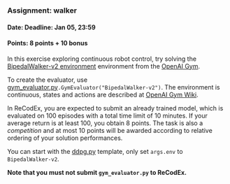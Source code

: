 ### Assignment: walker
#### Date: Deadline: Jan 05, 23:59
#### Points: 8 points + 10 bonus

In this exercise exploring continuous robot control,
try solving the [BipedalWalker-v2 environment](https://gym.openai.com/envs/BipedalWalker-v2)
environment from the [OpenAI Gym](https://gym.openai.com/).

To create the evaluator, use
[gym_evaluator.py](https://github.com/ufal/npfl122/tree/past-1920/labs/08/gym_evaluator.py)`.GymEvaluator("BipedalWalker-v2")`.
The environment is continuous, states and actions are described at
[OpenAI Gym Wiki](https://github.com/openai/gym/wiki/BipedalWalker-v2).

In ReCodEx, you are expected to submit an already trained model,
which is evaluated on 100 episodes with a total time
limit of 10 minutes. If your average return is at least 100, you obtain
8 points. The task is also a _competition_ and at most 10 points will be awarded
according to relative ordering of your solution performances.

You can start with the [ddpg.py](https://github.com/ufal/npfl122/tree/past-1920/labs/08/ddpg.py)
template, only set `args.env` to `BipedalWalker-v2`.

**Note that you must not submit `gym_evaluator.py` to ReCodEx.**
